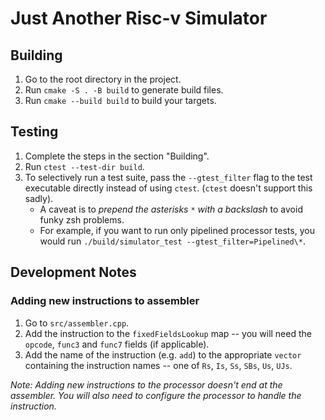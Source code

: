 # Just Another Risc-v Simulator

## Building
1. Go to the root directory in the project.
2. Run `cmake -S . -B build` to generate build files.
3. Run `cmake --build build` to build your targets.

## Testing
1. Complete the steps in the section "Building".
2. Run `ctest --test-dir build`.
3. To selectively run a test suite, pass the `--gtest_filter` flag to the test executable
directly instead of using `ctest`. (`ctest` doesn't support this sadly).
    - A caveat is to *prepend the asterisks `*` with a backslash* to avoid funky zsh problems.
    - For example, if you want to run only pipelined processor tests, you would run
    `./build/simulator_test --gtest_filter=Pipelined\*`.

## Development Notes

### Adding new instructions to assembler
1. Go to `src/assembler.cpp`.
2. Add the instruction to the `fixedFieldsLookup` map -- you will need the `opcode`, `func3`
and `func7` fields (if applicable).
3. Add the name of the instruction (e.g. `add`) to the appropriate `vector` containing the
instruction names -- one of `Rs`, `Is`, `Ss`, `SBs`, `Us`, `UJs`.

*Note: Adding new instructions to the processor doesn't end at the assembler. You will also*
*need to configure the processor to handle the instruction.*

